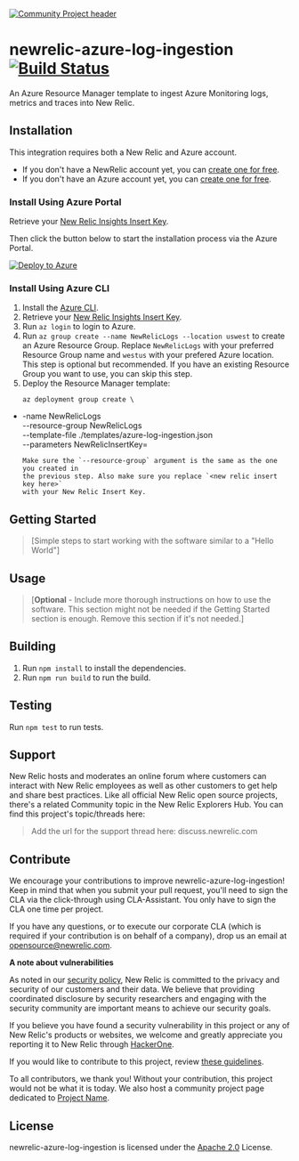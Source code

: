 [![Community Project header](https://github.com/newrelic/opensource-website/raw/master/src/images/categories/Community_Project.png)](https://opensource.newrelic.com/oss-category/#community-project)

# newrelic-azure-log-ingestion [![Build Status](https://github.com/newrelic/newrelic-azure-log-ingestion/actions/workflows/main.yml/badge.svg)](https://github.com/newrelic/newrelic-azure-log-ingestion/actions/workflows/main.yml)

An Azure Resource Manager template to ingest Azure Monitoring logs, metrics and traces into New Relic.

## Installation

This integration requires both a New Relic and Azure account.

* If you don't have a NewRelic account yet, you can [create one for free](https://newrelic.com/signup).
* If you don't have an Azure account yet, you can [create one for free](https://azure.microsoft.com/en-us/free/).

### Install Using Azure Portal

Retrieve your [New Relic Insights Insert Key](https://docs.newrelic.com/docs/apis/get-started/intro-apis/new-relic-api-keys/#insights-insert-key).

Then click the button below to start the installation process via the Azure Portal.

[![Deploy to Azure](https://azuredeploy.net/deploybutton.png)](https://portal.azure.com/#create/Microsoft.Template/uri/https%3A%2F%2Fraw.githubusercontent.com%2Fnewrelic%2Fnewrelic-azure-log-ingestion%2Fmain%2Ftemplates%2Fazure-log-ingestion.json)

### Install Using Azure CLI

1. Install the [Azure CLI](https://docs.microsoft.com/en-us/cli/azure/install-azure-cli).
2. Retrieve your [New Relic Insights Insert Key](https://docs.newrelic.com/docs/apis/get-started/intro-apis/new-relic-api-keys/#insights-insert-key).
3. Run `az login` to login to Azure.
4. Run `az group create --name NewRelicLogs --location uswest`
   to create an Azure Resource Group. Replace `NewRelicLogs` with your preferred
   Resource Group name and `westus` with your prefered Azure location. This step is
   optional but recommended. If you have an existing Resource Group you want to use,
   you can skip this step.
5. Deploy the Resource Manager template:
   ```
   az deployment group create \
  -  -name NewRelicLogs \
     --resource-group NewRelicLogs \
     --template-file ./templates/azure-log-ingestion.json \
     --parameters NewRelicInsertKey=<new relic insert key here>
     ```
     Make sure the `--resource-group` argument is the same as the one you created in
     the previous step. Also make sure you replace `<new relic insert key here>`
     with your New Relic Insert Key.

## Getting Started
>[Simple steps to start working with the software similar to a "Hello World"]

## Usage
>[**Optional** - Include more thorough instructions on how to use the software. This section might not be needed if the Getting Started section is enough. Remove this section if it's not needed.]


## Building

1. Run `npm install` to install the dependencies.
2. Run `npm run build` to run the build.

## Testing

Run `npm test` to run tests.

## Support

New Relic hosts and moderates an online forum where customers can interact with New Relic employees as well as other customers to get help and share best practices. Like all official New Relic open source projects, there's a related Community topic in the New Relic Explorers Hub. You can find this project's topic/threads here:

>Add the url for the support thread here: discuss.newrelic.com

## Contribute

We encourage your contributions to improve newrelic-azure-log-ingestion! Keep in mind that when you submit your pull request, you'll need to sign the CLA via the click-through using CLA-Assistant. You only have to sign the CLA one time per project.

If you have any questions, or to execute our corporate CLA (which is required if your contribution is on behalf of a company), drop us an email at opensource@newrelic.com.

**A note about vulnerabilities**

As noted in our [security policy](../../security/policy), New Relic is committed to the privacy and security of our customers and their data. We believe that providing coordinated disclosure by security researchers and engaging with the security community are important means to achieve our security goals.

If you believe you have found a security vulnerability in this project or any of New Relic's products or websites, we welcome and greatly appreciate you reporting it to New Relic through [HackerOne](https://hackerone.com/newrelic).

If you would like to contribute to this project, review [these guidelines](./CONTRIBUTING.md).

To all contributors, we thank you!  Without your contribution, this project would not be what it is today.  We also host a community project page dedicated to [Project Name](<LINK TO https://opensource.newrelic.com/projects/... PAGE>).

## License
newrelic-azure-log-ingestion is licensed under the [Apache 2.0](http://apache.org/licenses/LICENSE-2.0.txt) License.
